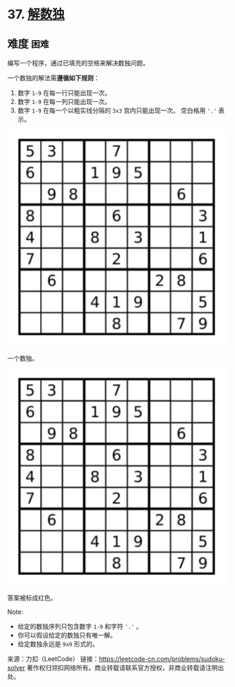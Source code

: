 # 37. [解数独](https://leetcode-cn.com/problems/sudoku-solver/)  
<font size=5> 难度 `困难` </font>
---


编写一个程序，通过已填充的空格来解决数独问题。

一个数独的解法需**遵循如下规则**：

  1. 数字 `1-9` 在每一行只能出现一次。
  2. 数字 `1-9` 在每一列只能出现一次。
  3. 数字 `1-9` 在每一个以粗实线分隔的 `3x3` 宫内只能出现一次。
空白格用 `'.'` 表示。

![图片](https://github.com/Mathstarry/Leetcode/blob/master/problems/0037_solveSudoku/img/Sudoku1.png "初始数独")

一个数独。

![图片](https://github.com/Mathstarry/Leetcode/blob/master/problems/0037_solveSudoku/img/Sudoku1.png "已解数独")

答案被标成红色。

Note:

* 给定的数独序列只包含数字 `1-9` 和字符 `'.'` 。
* 你可以假设给定的数独只有唯一解。
* 给定数独永远是 `9x9` 形式的。

来源：力扣（LeetCode）
链接：https://leetcode-cn.com/problems/sudoku-solver
著作权归领扣网络所有。商业转载请联系官方授权，非商业转载请注明出处。

